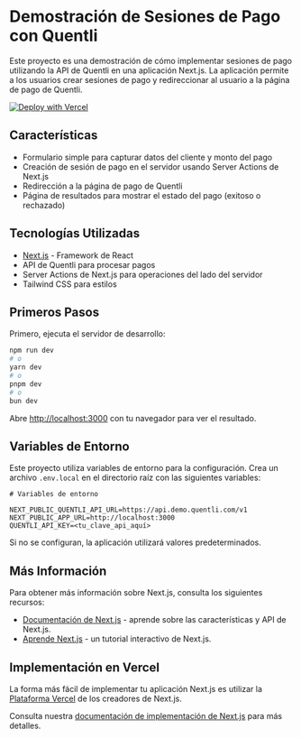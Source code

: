 # Demostración de Sesiones de Pago con Quentli

Este proyecto es una demostración de cómo implementar sesiones de pago utilizando la API de Quentli en una aplicación Next.js. La aplicación permite a los usuarios crear sesiones de pago y redireccionar al usuario a la página de pago de Quentli.

[![Deploy with Vercel](https://vercel.com/button)](https://vercel.com/new/clone?repository-url=https%3A%2F%2Fgithub.com%2Fquentli%2Fquentli-examples&project-name=quentli-payment-sessions-nextjs&repository-name=quentli-payment-sessions-nextjs&root-directory=payment-sessions-nextjs)

## Características

- Formulario simple para capturar datos del cliente y monto del pago
- Creación de sesión de pago en el servidor usando Server Actions de Next.js
- Redirección a la página de pago de Quentli
- Página de resultados para mostrar el estado del pago (exitoso o rechazado)

## Tecnologías Utilizadas

- [Next.js](https://nextjs.org) - Framework de React
- API de Quentli para procesar pagos
- Server Actions de Next.js para operaciones del lado del servidor
- Tailwind CSS para estilos

## Primeros Pasos

Primero, ejecuta el servidor de desarrollo:

```bash
npm run dev
# o
yarn dev
# o
pnpm dev
# o
bun dev
```

Abre [http://localhost:3000](http://localhost:3000) con tu navegador para ver el resultado.

## Variables de Entorno

Este proyecto utiliza variables de entorno para la configuración. Crea un archivo `.env.local` en el directorio raíz con las siguientes variables:

```
# Variables de entorno

NEXT_PUBLIC_QUENTLI_API_URL=https://api.demo.quentli.com/v1
NEXT_PUBLIC_APP_URL=http://localhost:3000
QUENTLI_API_KEY=<tu_clave_api_aquí>

```

Si no se configuran, la aplicación utilizará valores predeterminados.

## Más Información

Para obtener más información sobre Next.js, consulta los siguientes recursos:

- [Documentación de Next.js](https://nextjs.org/docs) - aprende sobre las características y API de Next.js.
- [Aprende Next.js](https://nextjs.org/learn) - un tutorial interactivo de Next.js.

## Implementación en Vercel

La forma más fácil de implementar tu aplicación Next.js es utilizar la [Plataforma Vercel](https://vercel.com/new?utm_medium=default-template&filter=next.js&utm_source=create-next-app&utm_campaign=create-next-app-readme) de los creadores de Next.js.

Consulta nuestra [documentación de implementación de Next.js](https://nextjs.org/docs/app/building-your-application/deploying) para más detalles.
